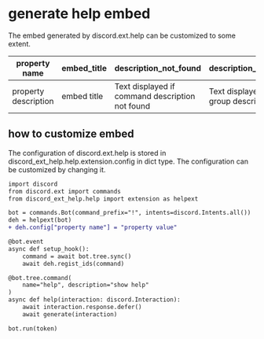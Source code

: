 # generate help embed
The embed generated by discord.ext.help can be customized to some extent.

| property name        | embed_title | description_not_found                           | description_not_found_group                           | 
| -------------------- | ----------- | ----------------------------------------------- | ----------------------------------------------------- | 
| property description | embed title | Text displayed if command description not found | Text displayed if command group description not found | 

## how to customize embed
The configuration of discord.ext.help is stored in discord_ext_help.help.extension.config in dict type. The configuration can be customized by changing it.
```diff 
import discord
from discord.ext import commands
from discord_ext_help.help import extension as helpext

bot = commands.Bot(command_prefix="!", intents=discord.Intents.all())
deh = helpext(bot)
+ deh.config["property name"] = "property value"

@bot.event
async def setup_hook():
    command = await bot.tree.sync()
    await deh.regist_ids(command)

@bot.tree.command(
    name="help", description="show help"
)
async def help(interaction: discord.Interaction):
    await interaction.response.defer()
    await generate(interaction)

bot.run(token)
```